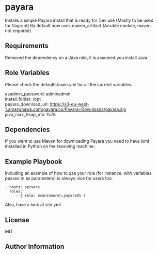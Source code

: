payara
=========

Installs a simple Payara install that is ready for Dev use (Mostly to be used for Vagrant)
By default now uses maven\_artifact (Ansible module, maven not required)

Requirements
------------

Removed the dependency on a Java role, it is assumed you install Java

Role Variables
--------------

Please check the defaults/main.yml for all the current variables.

asadmin\_password: adminadmin  
install\_folder: /opt  
payara\_download\_url: https://s3-eu-west-1.amazonaws.com/payara.co/Payara+Downloads/payara.zip  
java\_max\_heap\_mb: 1578

Dependencies
------------

If you want to use Maven for downloading Payara you need to have lxml installed in Python on the receiving machine.

Example Playbook
----------------

Including an example of how to use your role (for instance, with variables passed in as parameters) is always nice for users too:

    - hosts: servers
      roles:
         - { role: bvansomeren.payara41 }

Also, have a look at site.yml

License
-------

MIT

Author Information
------------------

